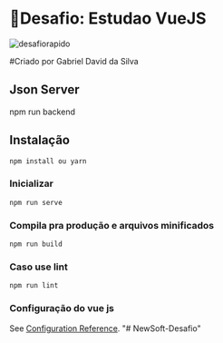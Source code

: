 # 🤖Desafio: Estudao VueJS

![desafiorapido](https://user-images.githubusercontent.com/87146770/160649168-cbd79a40-0e9c-44b5-badd-74650dfea8ac.png)

#Criado por Gabriel David da Silva

## Json Server 

npm run backend

## Instalação
```
npm install ou yarn
```

### Inicializar
```
npm run serve
```
### Compila pra produção e arquivos minificados
```
npm run build
```

### Caso use lint
```
npm run lint
```

### Configuração do vue js
See [Configuration Reference](https://cli.vuejs.org/config/).
"# NewSoft-Desafio" 
